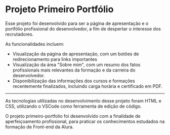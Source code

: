 
# Projeto Primeiro Portfólio

Esse projeto foi desenvolvido para ser a página de apresentação e o portfólio profissional do desenvolvedor, a fim de despertar o interesse dos recrutadores.

As funcionalidades incluem:
- Visualização da página de apresentação, com um botões de redirecionamento para links importantes
- Visualização da área "Sobre mim", com um resumo dos fatos profissionais mais relevantes da formação e da carreira do desenvolvedor.
- Disponibilização das informações dos cursos e formações recentemente finalizados, incluindo carga horária e certificado em PDF.

---
As tecnologias utilizadas no desenvolvimento desse projeto foram HTML e CSS, utilizando o VSCode como ferramenta de edição de código.

O projeto primeiro-portfolio foi desenvolvido com a finalidade de aperfeiçoamento profissional, para praticar os conhecimentos estudados na formação de Front-end da Alura.
